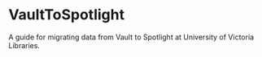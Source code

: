 # VaultToSpotlight
A guide for migrating data from Vault to Spotlight at University of Victoria Libraries.
